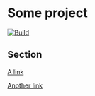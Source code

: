 <!-- remark-tight-comments-start -->

# Some project

[![Build][3]][2]

## Section

[A link][1]

<!-- remark-tight-comments-end -->

[Another link][1]

[1]: https://example.com
[2]: https://github.com/remarkjs/remark-defsplit/actions
[3]: https://github.com/remarkjs/remark-defsplit/workflows/main/badge.svg

